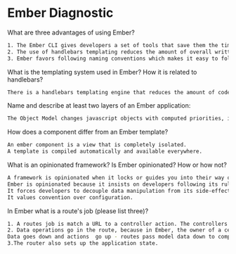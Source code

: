 # Ember Diagnostic

What are three advantages of using Ember?

```sh
1. The Ember CLI gives developers a set of tools that save them the time and energy of having to organize their code into modules, create mock servers for the front end and setting up build tools.
2. The use of handlebars templating reduces the amount of overall written code and builds the HTML document dynamically.
3. Ember favors following naming conventions which makes it easy to follow and read.
```

What is the templating system used in Ember? How it is related to
handlebars?

```sh
There is a handlebars templating engine that reduces the amount of code needed in most applications. It depends on straight text manipulation and builds the HTML document dynamically
```

Name and describe at least two layers of an Ember application:

```sh
The Object Model changes javascript objects with computed priorities, inheritance, mixins and other useful functions. object properties are automatically obounds, which gives us a lot of power and flexibility.

```

How does a component differ from an Ember template?

```sh
An ember component is a view that is completely isolated.
A template is compiled automatically and available everywhere.
```

What is an opinionated framework? Is Ember opinionated? How or how not?

```sh
A framework is opinionated when it locks or guides you into their way of doing things.
Ember is opinionated because it insists on developers following its rules and standards.
It forces developers to decouple data manipulation from its side-effects.
It values convention over configuration.
```

In Ember what is a route's job (please list three)?

```sh
1. A routes job is match a URL to a controller action. The controllers job is to load data and render a template.
2. Data operations go in the route, because in Ember, the owner of a certain object is the only one allowed to manipulate it.
Data goes down and actions  go up - routes pass model data down to components, and have their actions called by components.
3.The router also sets up the application state.
```
